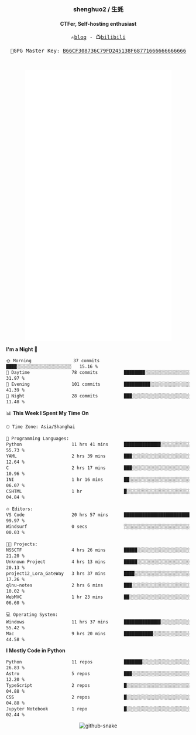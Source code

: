 <h3 align="center"> shenghuo2 / 生蚝 </h3>
<h4 align="center" >CTFer, Self-hosting enthusiast</h3>


<p align="center">
  <samp>
    ✍️<a href="https://blog.shenghuo2.top/">blog</a> -
    📺<a href="https://space.bilibili.com/85894935">bilibili</a>
  </samp>
</p>
<p align="center">
  <samp>
     🔐GPG Master Key: <a align="center" href="https://github.com/shenghuo2.gpg">B66CF308736C79FD245138F68771666666666666</a>
  </samp>
</p>
<br>
<p align="center">
  <a href="https://github.com/shenghuo2">
    <img width="400" align="top" src="https://github.com/shenghuo2/shenghuo2/blob/main/metrics.left.svg" />
  </a>
  <a href="https://github.com/shenghuo2">
    <img width="400" align="top" src="https://github.com/shenghuo2/shenghuo2/blob/main/metrics.right.svg" />
  </a>
</p>


<!--START_SECTION:waka-->
**I'm a Night 🦉** 

```text
🌞 Morning                37 commits          ████░░░░░░░░░░░░░░░░░░░░░   15.16 % 
🌆 Daytime                78 commits          ████████░░░░░░░░░░░░░░░░░   31.97 % 
🌃 Evening                101 commits         ██████████░░░░░░░░░░░░░░░   41.39 % 
🌙 Night                  28 commits          ███░░░░░░░░░░░░░░░░░░░░░░   11.48 % 
```


📊 **This Week I Spent My Time On** 

```text
🕑︎ Time Zone: Asia/Shanghai

💬 Programming Languages: 
Python                   11 hrs 41 mins      ██████████████░░░░░░░░░░░   55.73 % 
YAML                     2 hrs 39 mins       ███░░░░░░░░░░░░░░░░░░░░░░   12.64 % 
C                        2 hrs 17 mins       ███░░░░░░░░░░░░░░░░░░░░░░   10.96 % 
INI                      1 hr 16 mins        ██░░░░░░░░░░░░░░░░░░░░░░░   06.07 % 
CSHTML                   1 hr                █░░░░░░░░░░░░░░░░░░░░░░░░   04.84 % 

🔥 Editors: 
VS Code                  20 hrs 57 mins      █████████████████████████   99.97 % 
Windsurf                 0 secs              ░░░░░░░░░░░░░░░░░░░░░░░░░   00.03 % 

🐱‍💻 Projects: 
NSSCTF                   4 hrs 26 mins       █████░░░░░░░░░░░░░░░░░░░░   21.20 % 
Unknown Project          4 hrs 13 mins       █████░░░░░░░░░░░░░░░░░░░░   20.13 % 
project12_Lora_GateWay   3 hrs 37 mins       ████░░░░░░░░░░░░░░░░░░░░░   17.26 % 
qlnu-notes               2 hrs 6 mins        ███░░░░░░░░░░░░░░░░░░░░░░   10.02 % 
WebMVC                   1 hr 23 mins        ██░░░░░░░░░░░░░░░░░░░░░░░   06.60 % 

💻 Operating System: 
Windows                  11 hrs 37 mins      ██████████████░░░░░░░░░░░   55.42 % 
Mac                      9 hrs 20 mins       ███████████░░░░░░░░░░░░░░   44.58 % 
```

**I Mostly Code in Python** 

```text
Python                   11 repos            ███████░░░░░░░░░░░░░░░░░░   26.83 % 
Astro                    5 repos             ███░░░░░░░░░░░░░░░░░░░░░░   12.20 % 
TypeScript               2 repos             █░░░░░░░░░░░░░░░░░░░░░░░░   04.88 % 
CSS                      2 repos             █░░░░░░░░░░░░░░░░░░░░░░░░   04.88 % 
Jupyter Notebook         1 repo              █░░░░░░░░░░░░░░░░░░░░░░░░   02.44 % 
```




<!--END_SECTION:waka-->


<div align="center">
  <picture>
    <source media="(prefers-color-scheme: dark)" srcset="https://gist.githubusercontent.com/shenghuo2/bfce20b14ab0484cef03bae6e60e0b3a/raw/github-snake-dark.svg" />
    <source media="(prefers-color-scheme: light)" srcset="https://gist.githubusercontent.com/shenghuo2/bfce20b14ab0484cef03bae6e60e0b3a/raw/github-snake.svg" />
    <img alt="github-snake" src="https://gist.githubusercontent.com/shenghuo2/bfce20b14ab0484cef03bae6e60e0b3a/raw/github-snake.svg" />
  </picture>
</div>

<!--
**shenghuo2/shenghuo2** is a ✨ _special_ ✨ repository because its `README.md` (this file) appears on your GitHub profile.

Here are some ideas to get you started:

- 🔭 I’m currently working on ...
- 🌱 I’m currently learning ...
- 👯 I’m looking to collaborate on ...
- 🤔 I’m looking for help with ...
- 💬 Ask me about ...
- 📫 How to reach me: ...
- 😄 Pronouns: ...
- ⚡ Fun fact: ...
-->
